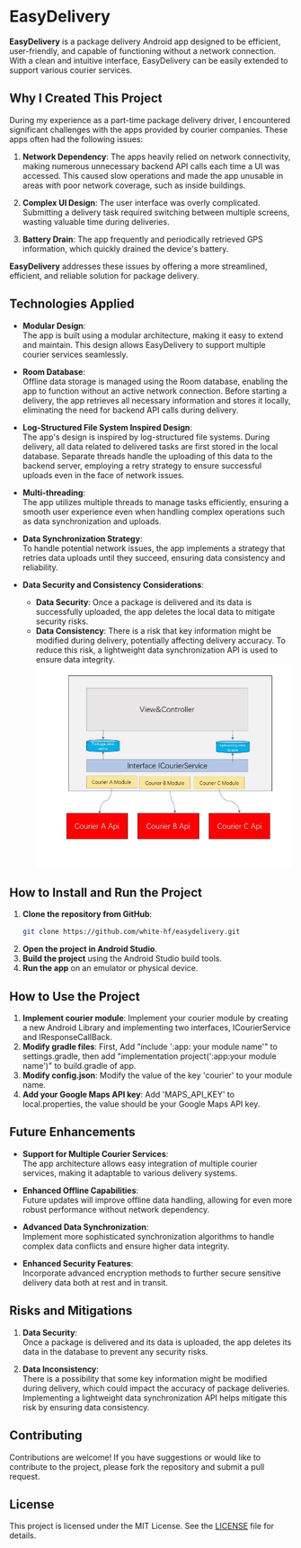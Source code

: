 # EasyDelivery

**EasyDelivery** is a package delivery Android app designed to be efficient, user-friendly, and capable of functioning without a network connection. With a clean and intuitive interface, EasyDelivery can be easily extended to support various courier services.

## Why I Created This Project

During my experience as a part-time package delivery driver, I encountered significant challenges with the apps provided by courier companies. These apps often had the following issues:

1. **Network Dependency**: The apps heavily relied on network connectivity, making numerous unnecessary backend API calls each time a UI was accessed. This caused slow operations and made the app unusable in areas with poor network coverage, such as inside buildings.
   
2. **Complex UI Design**: The user interface was overly complicated. Submitting a delivery task required switching between multiple screens, wasting valuable time during deliveries.
   
3. **Battery Drain**: The app frequently and periodically retrieved GPS information, which quickly drained the device's battery.

**EasyDelivery** addresses these issues by offering a more streamlined, efficient, and reliable solution for package delivery.

## Technologies Applied

- **Modular Design**:  
  The app is built using a modular architecture, making it easy to extend and maintain. This design allows EasyDelivery to support multiple courier services seamlessly.

- **Room Database**:  
  Offline data storage is managed using the Room database, enabling the app to function without an active network connection. Before starting a delivery, the app retrieves all necessary information and stores it locally, eliminating the need for backend API calls during delivery.

- **Log-Structured File System Inspired Design**:  
  The app's design is inspired by log-structured file systems. During delivery, all data related to delivered tasks are first stored in the local database. Separate threads handle the uploading of this data to the backend server, employing a retry strategy to ensure successful uploads even in the face of network issues.

- **Multi-threading**:  
  The app utilizes multiple threads to manage tasks efficiently, ensuring a smooth user experience even when handling complex operations such as data synchronization and uploads.

- **Data Synchronization Strategy**:  
  To handle potential network issues, the app implements a strategy that retries data uploads until they succeed, ensuring data consistency and reliability.

- **Data Security and Consistency Considerations**:
  - **Data Security**: Once a package is delivered and its data is successfully uploaded, the app deletes the local data to mitigate security risks.
  - **Data Consistency**: There is a risk that key information might be modified during delivery, potentially affecting delivery accuracy. To reduce this risk, a lightweight data synchronization API is used to ensure data integrity.
![](https://github.com/white-hf/blog/blob/main/img/easydelivery.jpg)
## How to Install and Run the Project

1. **Clone the repository from GitHub**:
    ```bash
    git clone https://github.com/white-hf/easydelivery.git
    ```
2. **Open the project in Android Studio**.
3. **Build the project** using the Android Studio build tools.
4. **Run the app** on an emulator or physical device.

## How to Use the Project

1. **Implement courier module**: Implement your courier module by creating a new Android Library and implementing two interfaces, ICourierService and IResponseCallBack.
2. **Modify gradle files**: First, Add "include ':app: your module name'" to settings.gradle, then add "implementation project(':app:your module name')" to build.gradle of app. 
3. **Modify config.json**: Modify the value of the key 'courier' to your module name.
4. **Add your Google Maps API key**: Add 'MAPS_API_KEY' to local.properties, the value should be your Google Maps API key.

## Future Enhancements

- **Support for Multiple Courier Services**:  
  The app architecture allows easy integration of multiple courier services, making it adaptable to various delivery systems.

- **Enhanced Offline Capabilities**:  
  Future updates will improve offline data handling, allowing for even more robust performance without network dependency.

- **Advanced Data Synchronization**:  
  Implement more sophisticated synchronization algorithms to handle complex data conflicts and ensure higher data integrity.

- **Enhanced Security Features**:  
  Incorporate advanced encryption methods to further secure sensitive delivery data both at rest and in transit.

## Risks and Mitigations

1. **Data Security**:  
   Once a package is delivered and its data is uploaded, the app deletes its data in the database to prevent any security risks.

2. **Data Inconsistency**:  
   There is a possibility that some key information might be modified during delivery, which could impact the accuracy of package deliveries. Implementing a lightweight data synchronization API helps mitigate this risk by ensuring data consistency.

## Contributing

Contributions are welcome! If you have suggestions or would like to contribute to the project, please fork the repository and submit a pull request.

## License

This project is licensed under the MIT License. See the [LICENSE](LICENSE) file for details.
